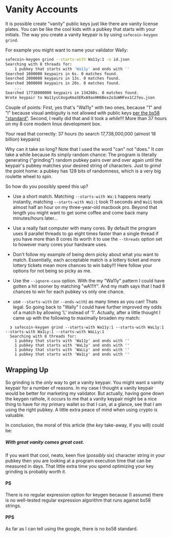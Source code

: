 # Vanity Accounts
It is possible create "vanity" public keys just like there are vanity license plates. You can be like the cool kids with a pubkey that starts with your initials. The way you create a vanity keypair is by using `safecoin-keygen grind`.

For example you might want to name your validator Wally:

```bash
safecoin-keygen grind --starts-with Wa11y:1 -o id.json
Searching with 8 threads for:
	1 pubkey that starts with 'Wa11y' and ends with ''
Searched 1000000 keypairs in 6s. 0 matches found.
Searched 2000000 keypairs in 13s. 0 matches found.
Searched 3000000 keypairs in 20s. 0 matches found.
    ...
Searched 17738000000 keypairs in 134260s. 0 matches found.
Wrote keypair to Wa11ysC4xguKmaSERxA9asHH6Bex2o3uWHFex1C27eu.json
```

Couple of points: First, yes that's "Wa11y" with two ones, because "1" and "l" because visual ambiguity is not allowed with public keys [per the bs58 "standard"](https://bitcoin.stackexchange.com/questions/75527/eli5-what-is-base58check-encoding).  Second, I really did that and it took a *while*!!! More than 37 hours on my 8 core modern linux development box.

Your read that correctly: 37 hours (to search 17,738,000,000 (almost 18 billion) keypairs)

Why can it take so long?  Note that I used the word "can" not "does."  It *can* take a while because its simply random chance: The program is literally generating ("grinding") random pubkey pairs over and over again until the keypair's pubkey matches your desired string of characters.  Just to *grind* the point home: a pubkey has 128 bits of randomness, which is a very big roulette wheel to spin.

So how do you possibly speed this up?
* Use a short match.  Matching `--starts-with Wa:1` happens nearly instantly, matching `--starts-with Wa1:1` took 11 seconds and `Wa11` took almost half an hour on my three-year-old macbook pro. Beyond that length you might want to get some coffee and come back many minutes/hours later...

* Use a really fast computer with many cores.  By default the program uses 8 parallel threads to go eight times faster than a single thread if you have more than 8 cores its worth it to use the `--threads` option set to however many cores your hardware uses.

* Don't follow my example of being dern picky about what you want to match. Essentially, each acceptable match is a lottery ticket and more lottery tickets mean more chances to win baby!!!  Here follow your options for not being so picky as me.

* Use the `--ignore-case` option. With the my "Wa11y" pattern I could have gotten a hit sooner by matching "wA11Y". And my math says that I had 8 chances to win for each pubkey vs only one chance.

* use `--starts-with` (or `--ends-with`) as many times as you can!  Thats legal.  So going back to "Wally" I could have further improved my odds of a match by allowing 'L' instead of '1'.  Actually, after a little thought I came up with the following to maximally broaden my match:
```
  ❯ safecoin-keygen grind --starts-with Wa11y:1 --starts-with WaL1y:1 --starts-with Wa1Ly:1 --starts-with WaLLy:1
  Searching with 8 threads for:
	1 pubkey that starts with 'Wa11y' and ends with ''
	1 pubkey that starts with 'WaL1y' and ends with ''
	1 pubkey that starts with 'WaLLy' and ends with ''
	1 pubkey that starts with 'Wa1Ly' and ends with ''
```

## Wrapping Up

So grinding is the *only* way to get a vanity keypair.  You might want a vanity keypair for a number of reasons. In my case I thought a vanity keypair would be better for marketing my validator. But actually, having gone down the keygen rathole, it occurs to me that a vanity keypair might be a nice thing to have for my primary wallet so that I can, at a glance, see that I am using the right pubkey.  A little extra peace of mind when using crypto is valuable.

In conclusion, the moral of this article (the *key* take-away, if you will) could be:

##### With great vanity comes great cost.


If you want that cool, neato, keen five (*possibly* six) character string in your pubkey then you are looking at a program execution time that can be measured in days. That little extra time you spend optimizing your key grinding is probably worth it.

#### PS
There is no regular expression option for keygen because (I assume) there is no well-tested regular expression algorithm that runs against bs58 strings.

#### PPS
As far as I can tell using the google, there is no bs58 standard.

 

